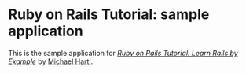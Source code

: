 # Ruby on Rails Tutorial: sample application

This is the sample application for [*Ruby on Rails Tutorial: Learn Rails by Example*](http://railstutorial.org) by [Michael Hartl](http://michaelhartl.com).
